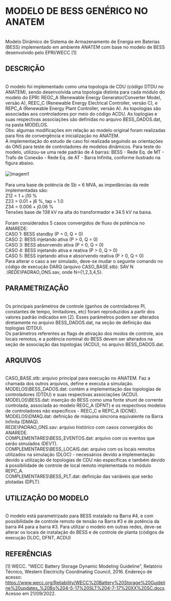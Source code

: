 # MODELO DE BESS GENÉRICO NO ANATEM
<br>Modelo Dinâmico de Sistema de Armazenamento de Energia em Baterias (BESS) implementado em ambiente ANATEM com base no modelo de BESS desenvolvido pelo EPRI/WECC [1]
## DESCRIÇÃO
<br>O modelo foi implementado como uma topologia de CDU (código DTDU no ANATEM), sendo desenvolvida uma topologia distinta para cada módulo do modelo do EPRI: REGC_A (Renewable Energy Generator/Converter Model, versão A), REEC_C (Renewable Energy Electrical Controller, versão C), e REPC_A (Renewable Energy Plant Controller, versão A). As topologias são associadas aos controladores por meio do código ACDU. As toplogias e suas respectivas associações são definidas no arquivo BESS_DADOS.dat, na pasta MODELOS.
<br> Obs: algumas modificações em relação ao modelo original foram realizadas para fins de convergência e inicialização no ANATEM.
<br>A implementação do estudo de caso foi realizada seguindo as orientações do ONS para teste de controladores de modelos dinâmicos. Para teste do modelo, utilizou-se uma rede padrão de 4 barras: BESS - Rede Eq. de MT - Trafo de Conexão - Rede Eq. de AT - Barra Infinita, conforme ilustrado na figura abaixo.
<br><br> 
![Imagem1](https://github.com/LSF-IEE/SAEB_ANATEM/assets/79756059/68982fe0-d99a-4e28-9ff6-8de3cd974165)
<br><br>
Para uma base de potência de Sb = 6 MVA, as impedâncias da rede implementadas são:
<br>Z12 = 1 + j10 %
<br>Z23 = 0.01 + j6 %, tap = 1.0
<br>Z34 = 0.006 + j0.06 %
<br>Tensões base de 138 kV na alta do transformador e 34.5 kV na baixa.
<br><br> Foram considerados 5 casos convergidos de fluxo de potência no ANAREDE:
<br> CASO 1: BESS standby (P = 0, Q = 0)
<br> CASO 2: BESS injetando ativa (P > 0, Q = 0)
<br> CASO 3: BESS absorvendo ativa (P < 0, Q = 0)
<br> CASO 4: BESS injetando ativa e reativa (P > 0, Q > 0)
<br> CASO 5: BESS injetando ativa e absorvendo reativa (P > 0, Q < 0)
<br> Para alterar o caso a ser simulado, deve-se mudar o seguinte comando no código de execução DARQ (arquivo CASO_BASE.stb):  SAV   N .\REDE\PADRAO_ONS.sav, onde N={1,2,3,4,5}. 
## PARAMETRIZAÇÃO
<br> Os principais parâmetros de controle (ganhos de controladores PI, constantes de tempo, limitadores, etc) foram reproduzidos a partir dos valores padrão indicados em [2]. Esses parâmetros podem ser alterados diretamente no arquivo BESS_DADOS.dat, na seção de definição das toplogias (DTDU).
<br> Os parâmetros referentes as flags de ativação dos modos de controle, aos locais remotos, e a potência nominal do BESS devem ser alterados na seção de associação das topologias (ACDU), no arquivo BESS_DADOS.dat.
## ARQUIVOS
<br>CASO_BASE.stb: arquivo principal para execução no ANATEM. Faz a chamada dos outros arquivos, define e executa a simulação.
<br>MODELOS\BESS_DADOS.dat: contém a implementação das topologias de controladores (DTDU) e suas respectivas associações (ACDU).
<br>MODELOS\BESS.dat: inserção do BESS como uma fonte shunt de corrente controlada, associada ao modelo REGC_A (DFNT) e os respectivos modelos de controladores não específicos - REEC_C e REPC_A (DCNE).
<br>MODELOS\DMAQ.dat: definição de máquina síncrona equivalente na Barra Infinita (DMAQ).
<br>REDE\PADRAO_ONS.sav: arquivo histórico com casos convergidos do ANAREDE.
<br>COMPLEMENTARES\BESS_EVENTOS.dat: arquivo com os eventos que serão simulados (DEVT).
<br>COMPLEMENTARES\BESS_LOCAIS.dat: arquivo com os locais remotos utilizados na simulação (DLOC) - necessários devido a implementação devido a utilização de topologias de CDU não específicas e também devido à possibilidade de controle de local remoto implementada no módulo REPC_A.
<br>COMPLEMENTARES\BESS_PLT.dat: definição das variáveis que serão plotadas (DPLT).
## UTILIZAÇÃO DO MODELO
<br> O modelo está parametrizado para BESS instalado na Barra #4, e com possibilidade de controle remoto de tensão na Barra #3 e de potência da barra #4 para a barra #3. Para utilizar o modelo em outras redes, deve-se alterar os locais de instalação do BESS e de controle de planta (códigos de execução DLOC, DFNT, ACDU)
## REFERÊNCIAS
[1] WECC. “WECC Battery Storage Dynamic Modeling Guideline”, Relatório Técnico, Western Electricity Coordinating Council, 2016. Endereço de acesso:  https://www.wecc.org/Reliability/WECC%20Battery%20Storage%20Guideline%20updates_%20Bo%204-5-17%20SLT%204-7-17%20XX%20SC.docx. Acesso em 21/09/2022.
